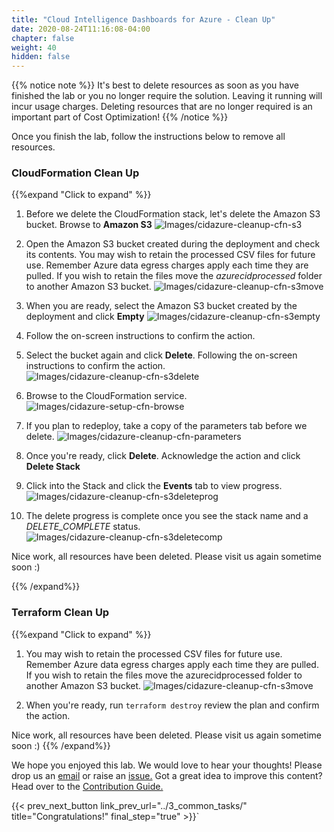 ```yaml
---
title: "Cloud Intelligence Dashboards for Azure - Clean Up"
date: 2020-08-24T11:16:08-04:00
chapter: false
weight: 40
hidden: false
---
```


{{% notice note %}}
It's best to delete resources as soon as you have finished the lab or you no longer require the solution. Leaving it running will incur usage charges. Deleting resources that are no longer required is an important part of Cost Optimization!
{{% /notice %}} 

Once you finish the lab, follow the instructions below to remove all resources.

### CloudFormation Clean Up
{{%expand "Click to expand" %}}

1. Before we delete the CloudFormation stack, let's delete the Amazon S3 bucket. Browse to **Amazon S3**
![Images/cidazure-cleanup-cfn-s3](/Cost/300_Cloud_Intelligence_Dashboard_for_Azure/Images/cidazure-cleanup-cfn-s3.png?width=1000px)

2. Open the Amazon S3 bucket created during the deployment and check its contents. You may wish to retain the processed CSV files for future use. Remember Azure data egress charges apply each time they are pulled. If you wish to retain the files move the *azurecidprocessed* folder to another Amazon S3 bucket.
![Images/cidazure-cleanup-cfn-s3move](/Cost/300_Cloud_Intelligence_Dashboard_for_Azure/Images/cidazure-cleanup-cfn-s3move.png?width=1000px)

3. When you are ready, select the Amazon S3 bucket created by the deployment and click **Empty**
![Images/cidazure-cleanup-cfn-s3empty](/Cost/300_Cloud_Intelligence_Dashboard_for_Azure/Images/cidazure-cleanup-cfn-s3empty.png?width=1000px)

4. Follow the on-screen instructions to confirm the action.

5. Select the bucket again and click **Delete**. Following the on-screen instructions to confirm the action.
![Images/cidazure-cleanup-cfn-s3delete](/Cost/300_Cloud_Intelligence_Dashboard_for_Azure/Images/cidazure-cleanup-cfn-s3delete.png?width=500px)

6. Browse to the CloudFormation service.
![Images/cidazure-setup-cfn-browse](/Cost/300_Cloud_Intelligence_Dashboard_for_Azure/Images/cidazure-setup-cfn-browse.png?width=1000px)

7. If you plan to redeploy, take a copy of the parameters tab before we delete.
![Images/cidazure-cleanup-cfn-parameters](/Cost/300_Cloud_Intelligence_Dashboard_for_Azure/Images/cidazure-cleanup-cfn-parameters.png?width=1000px)

7. Once you're ready, click **Delete**. Acknowledge the action and click **Delete Stack**

8. Click into the Stack and click the **Events** tab to view progress.
![Images/cidazure-cleanup-cfn-s3deleteprog](/Cost/300_Cloud_Intelligence_Dashboard_for_Azure/Images/cidazure-cleanup-cfn-s3deleteprog.png?width=1000px)

9. The delete progress is complete once you see the stack name and a *DELETE_COMPLETE* status.
![Images/cidazure-cleanup-cfn-s3deletecomp](/Cost/300_Cloud_Intelligence_Dashboard_for_Azure/Images/cidazure-cleanup-cfn-s3deletecomp.png?width=1000px)

Nice work, all resources have been deleted. Please visit us again sometime soon :)

{{% /expand%}}

### Terraform Clean Up
{{%expand "Click to expand" %}}

1. You may wish to retain the processed CSV files for future use. Remember Azure data egress charges apply each time they are pulled. If you wish to retain the files move the azurecidprocessed folder to another Amazon S3 bucket. 
![Images/cidazure-cleanup-cfn-s3move](/Cost/300_Cloud_Intelligence_Dashboard_for_Azure/Images/cidazure-cleanup-cfn-s3move.png?width=1000px)

2. When you're ready, run `terraform destroy` review the plan and confirm the action.

Nice work, all resources have been deleted. Please visit us again sometime soon :)
{{% /expand%}}

We hope you enjoyed this lab. We would love to hear your thoughts! Please drop us an [email](mailto:cloud-intelligence-dashboards@amazon.com) or raise an [issue.](/contributing/02_reportingbugs/) Got a great idea to improve this content? Head over to the [Contribution Guide.](/contributing/)

{{< prev_next_button link_prev_url="../3_common_tasks/"  title="Congratulations!" final_step="true" >}}`